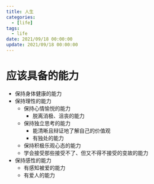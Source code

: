 ```yaml
---
title: 人生
categories: 
  - [life]
tags:
  - life
date: 2021/09/18 00:00:00
update: 2021/09/18 00:00:00
---
```


# 应该具备的能力
- 保持身体健康的能力
- 保持理性的能力
  - 保持心情愉悦的能力
    - 脱离消极、沮丧的能力
  - 保持独立思考的能力
    - 能清晰且辩证地了解自己的价值观
    - 有独处的能力
  - 保持积极乐观心态的能力
  - 学会接受那些接受不了、但又不得不接受的变故的能力
- 保持感性的能力
  - 有感知被爱的能力
  - 有爱人的能力